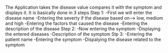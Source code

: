 The Application takes the disease value compares it with the symptom and displays it.
It is basically done in 3 steps
Step 1:
    -First we will enter the disease name
    -Entering the severty if the disease based on--> low, medium and high
    -Entering the factors that caused the disease
    -Entering the description of the disease
Step 2:
    -Now entering the symptom
    -Displaying the entered diseases
    -Description of the symptom
Stp 3:
    -Entering the patient name
    -Entering the symptom
    -Dispalying the disease related to the symptom
